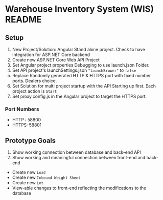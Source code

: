 # Warehouse Inventory System (WIS) README
## Setup
1. New Project/Solution: Angular Stand alone project. Check to have integration for ASP.NET Core backend
2. Create new ASP.NET Core Web API	Project
3. Set Angular project properties Debugging to use launch.json Folder.
4. Set API project's launchSettings.json `"launchBrower"` to `false`
5. Replace Randomly generated HTTP & HTTPS port with fixed number ports. Dealers choice.
6. Set Solution for multi project startup with the API Starting up first. Each project action is `Start`
7. Set proxy.config.js in the Angular project to target the HTTPS port.

### Port Numbers

* HTTP : 58800
* HTTPS: 58801

## Prototype Goals
1. Show working connection between database and back-end API
2. Show working and meaningful connection between front-end and back-end
* Create new `Load`
* Create new `Inbound Weight Sheet`
* Create new `Lot`
* View-able changes to front-end reflecting the modifications to the database